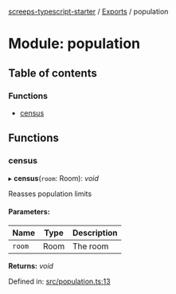 [screeps-typescript-starter](../README.md) / [Exports](../modules.md) / population

# Module: population

## Table of contents

### Functions

- [census](population.md#census)

## Functions

### census

▸ **census**(`room`: Room): *void*

Reasses population limits

#### Parameters:

Name | Type | Description |
------ | ------ | ------ |
`room` | Room | The room    |

**Returns:** *void*

Defined in: [src/population.ts:13](https://github.com/Baelyk/screeps/blob/9bfed96/src/population.ts#L13)
